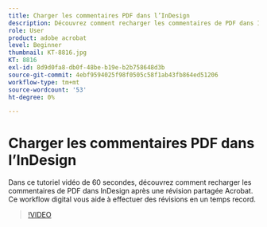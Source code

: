 ```yaml
---
title: Charger les commentaires PDF dans l’InDesign
description: Découvrez comment recharger les commentaires de PDF dans InDesign après une révision partagée d’Acrobat
role: User
product: adobe acrobat
level: Beginner
thumbnail: KT-8816.jpg
KT: 8816
exl-id: 8d9d0fa8-db0f-48be-b19e-b2b758648d3b
source-git-commit: 4ebf9594025f98f0505c58f1ab43fb864ed51206
workflow-type: tm+mt
source-wordcount: '53'
ht-degree: 0%

---
```


# Charger les commentaires PDF dans l’InDesign

Dans ce tutoriel vidéo de 60 secondes, découvrez comment recharger les commentaires de PDF dans InDesign après une révision partagée Acrobat. Ce workflow digital vous aide à effectuer des révisions en un temps record.

>[!VIDEO](https://video.tv.adobe.com/v/336907?quality=12&learn=on&hidetitle=true)
